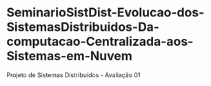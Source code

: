 # SeminarioSistDist-Evolucao-dos-SistemasDistribuidos-Da-computacao-Centralizada-aos-Sistemas-em-Nuvem
Projeto de Sistemas Distribuídos - Avaliação 01  
